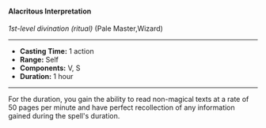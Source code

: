 #### Alacritous Interpretation
*1st-level divination* *(ritual)* (Pale Master,Wizard)
___
- **Casting Time:** 1 action
- **Range:** Self
- **Components:** V, S
- **Duration:** 1 hour
---
For the duration, you gain the ability to read non-magical texts at a rate of 50 pages per minute and have perfect recollection of any information gained during the spell's duration.
